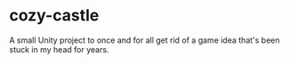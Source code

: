 # cozy-castle
A small Unity project to once and for all get rid of a game idea that's been stuck in my head for years.
